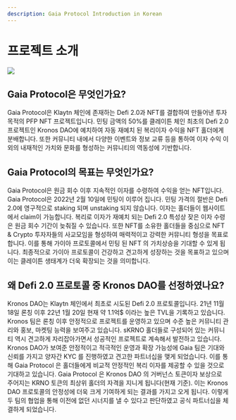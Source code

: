 ```yaml
---
description: Gaia Protocol Introduction in Korean
---
```


# 프로젝트 소개

![](.gitbook/assets/KakaoTalk\_20220119\_145242587.jpg)

## Gaia Protocol은 무엇인가요?

Gaia Protocol은 Klaytn 체인에 존재하는 Defi 2.0과 NFT를 결합하여 만들어낸 투자 목적의 PFP NFT 프로젝트입니다. 민팅 금액의 50%를 클레이튼 체인 최초의 Defi 2.0 프로젝트인 Kronos DAO에 예치하여 자동 재예치 된 복리이자 수익을 NFT 홀더에게 분배합니다. 또한 커뮤니티 내에서 다양한 이벤트와 정보 교류 등을 통하여 이자 수익 이외의 내재적인 가치와 문화를 형성하는 커뮤니티의 역동성에 기반합니다.

## Gaia Protocol의 목표는 무엇인가요?

Gaia Protocol은 원금 회수 이후 지속적인 이자를 수령하여 수익을 얻는 NFT입니다. Gaia Protocol은 2022년 2월 10일에 민팅이 이루어 집니다. 민팅 가격의 절반은 Defi 2.0에 영구적으로 staking 되며 unstaking 되지 않습니다. 이자는 홀더들이 웹사이트에서 claim이 가능합니다. 복리로 이자가 재예치 되는 Defi 2.0 특성상 잦은 이자 수령은 원금 회수 기간이 늦춰질 수 있습니다. 또한 NFT를 소유한 홀더들을 중심으로 NFT & Crypto 투자자들의 사교모임을 형성하여 매력적이고 강력한 커뮤니티 형성을 목표로 합니다. 이를 통해 가이아 프로토콜에서 민팅 된 NFT 의 가치상승을 기대할 수 있게 됩니다. 최종적으로 가이아 프로토콜이 건강하고 견고하게 성장하는 것을 목표하고 있으며 이는 클레이튼 생태계가 더욱 확장되는 것을 의미합니다.

## 왜 Defi 2.0 프로토콜 중 Kronos DAO를 선정하였나요?

Kronos DAO는 Klaytn 체인에서 최초로 시도된 Defi 2.0 프로토콜입니다. 21년 11월 18일 론칭 이후 22년 1월 20일 현재 약 1.1억$ 이라는 높은 TVL을 기록하고 있습니다. Kronos 팀은 론칭 이후 안정적으로 프로젝트를 운영하고 있으며 수준 높은 커뮤니티 관리와 홍보, 마켓팅 능력을 보여주고 있습니다. sKRNO 홀더들로 구성되어 있는 커뮤니티 역시 견고하게 자리잡아가면서 성공적인 프로젝트로 계속해서 발전하고 있습니다. Kronos DAO가 보여준 안정적이고 적극적인 운영과 확장 가능성에 Gaia 팀은 기대와 신뢰를 가지고 양자간 KYC 를 진행하였고 견고한 파트너십을 맺게 되었습니다. 이를 통해 Gaia Protocol 은 홀더들에게 비교적 안정적인 복리 이자를 제공할 수 있을 것으로 기대하고 있습니다. Gaia Protocol 은 Kronos DAO 의 거버넌스 토큰이자 보상으로 주어지는 KRNO 토큰의 최상위 홀더의 자격을 지니게 됩니다(현재 기준). 이는 Kronos DAO 프로토콜의 안정성에 더욱 크게 기여하게 되는 결과를 가지고 오게 됩니다. 이렇게 두 팀의 협업을 통해 이전에 없던 시너지를 낼 수 있다고 판단하였고 공식 파트너십을 체결하게 되었습니다.
